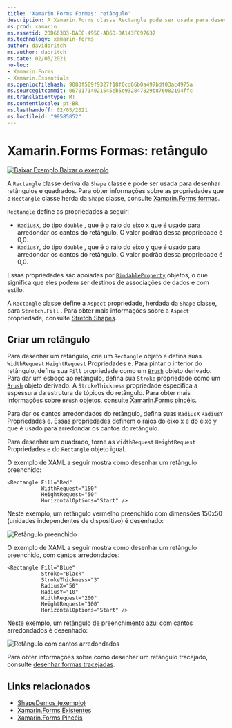 ```yaml
---
title: 'Xamarin.Forms Formas: retângulo'
description: A Xamarin.Forms classe Rectangle pode ser usada para desenhar retângulos.
ms.prod: xamarin
ms.assetid: 2DD663D3-DAEC-495C-AB6D-8A143FC97637
ms.technology: xamarin-forms
author: davidbritch
ms.author: dabritch
ms.date: 02/05/2021
no-loc:
- Xamarin.Forms
- Xamarin.Essentials
ms.openlocfilehash: 9080f509f9327f18f0cd66b0a497bdf03ac4975a
ms.sourcegitcommit: 06701714021545eb5e932847829b876082194ffc
ms.translationtype: MT
ms.contentlocale: pt-BR
ms.lasthandoff: 02/05/2021
ms.locfileid: "99585852"
---
```

# <a name="xamarinforms-shapes-rectangle"></a>Xamarin.Forms Formas: retângulo

[![Baixar Exemplo](~/media/shared/download.png) Baixar o exemplo](/samples/xamarin/xamarin-forms-samples/userinterface-shapesdemos/)

A `Rectangle` classe deriva da `Shape` classe e pode ser usada para desenhar retângulos e quadrados. Para obter informações sobre as propriedades que a `Rectangle` classe herda da `Shape` classe, consulte [ Xamarin.Forms formas](index.md).

`Rectangle` define as propriedades a seguir:

- `RadiusX`, do tipo `double` , que é o raio do eixo x que é usado para arredondar os cantos do retângulo. O valor padrão dessa propriedade é 0,0.
- `RadiusY`, do tipo `double` , que é o raio do eixo y que é usado para arredondar os cantos do retângulo. O valor padrão dessa propriedade é 0,0.

Essas propriedades são apoiadas por [`BindableProperty`](xref:Xamarin.Forms.BindableProperty) objetos, o que significa que eles podem ser destinos de associações de dados e com estilo.

A `Rectangle` classe define a `Aspect` propriedade, herdada da `Shape` classe, para `Stretch.Fill` . Para obter mais informações sobre a `Aspect` propriedade, consulte [Stretch Shapes](index.md#stretch-shapes).

## <a name="create-a-rectangle"></a>Criar um retângulo

Para desenhar um retângulo, crie um `Rectangle` objeto e defina suas `WidthRequest` `HeightRequest` Propriedades e. Para pintar o interior do retângulo, defina sua `Fill` propriedade como um [`Brush`](xref:Xamarin.Forms.Brush) objeto derivado. Para dar um esboço ao retângulo, defina sua `Stroke` propriedade como um [`Brush`](xref:Xamarin.Forms.Brush) objeto derivado. A `StrokeThickness` propriedade especifica a espessura da estrutura de tópicos do retângulo. Para obter mais informações sobre `Brush` objetos, consulte [ Xamarin.Forms pincéis](~/xamarin-forms/user-interface/brushes/index.md).

Para dar os cantos arredondados do retângulo, defina suas `RadiusX` `RadiusY` Propriedades e. Essas propriedades definem o raios do eixo x e do eixo y que é usado para arredondar os cantos do retângulo.

Para desenhar um quadrado, torne as `WidthRequest` `HeightRequest` Propriedades e do `Rectangle` objeto igual.

O exemplo de XAML a seguir mostra como desenhar um retângulo preenchido:

```xaml
<Rectangle Fill="Red"
           WidthRequest="150"
           HeightRequest="50"
           HorizontalOptions="Start" />
```

Neste exemplo, um retângulo vermelho preenchido com dimensões 150x50 (unidades independentes de dispositivo) é desenhado:

![Retângulo preenchido](rectangle-images/filled.png "Retângulo preenchido")

O exemplo de XAML a seguir mostra como desenhar um retângulo preenchido, com cantos arredondados:

```xaml
<Rectangle Fill="Blue"
           Stroke="Black"
           StrokeThickness="3"
           RadiusX="50"
           RadiusY="10"
           WidthRequest="200"
           HeightRequest="100"
           HorizontalOptions="Start" />
```

Neste exemplo, um retângulo de preenchimento azul com cantos arredondados é desenhado:

![Retângulo com cantos arredondados](rectangle-images/rounded.png "Retângulo com cantos arredondados")

Para obter informações sobre como desenhar um retângulo tracejado, consulte [desenhar formas tracejadas](index.md#draw-dashed-shapes).

## <a name="related-links"></a>Links relacionados

- [ShapeDemos (exemplo)](/samples/xamarin/xamarin-forms-samples/userinterface-shapesdemos/)
- [Xamarin.Forms Existentes](index.md)
- [Xamarin.Forms Pincéis](~/xamarin-forms/user-interface/brushes/index.md)
